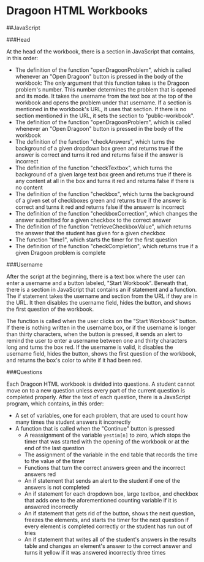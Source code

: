 Dragoon HTML Workbooks
=======================

##JavaScript

###Head

At the head of the workbook, there is a section in JavaScript that contains, in this order:
* The definition of the function "openDragoonProblem", which is called whenever an "Open Dragoon" button is pressed in the body of the workbook: The only argument that this function takes is the Dragoon problem's number. This number determines the problem that is opened and its mode. It takes the username from the text box at the top of the workbook and opens the problem under that username. If a section is mentioned in the workbook's URL, it uses that section. If there is no section mentioned in the URL, it sets the section to "public-workbook".
* The definition of the function "openDragoonProblem", which is called whenever an "Open Dragoon" button is pressed in the body of the workbook
* The definition of the function "checkAnswers", which turns the background of a given dropdown box green and returns true if the answer is correct and turns it red and returns false if the answer is incorrect
* The definition of the function "checkTextbox", which turns the background of a given large text box green and returns true if there is any content at all in the box and turns it red and returns false if there is no content
* The definition of the function "checkbox", which turns the background of a given set of checkboxes green and returns true if the answer is correct and turns it red and returns false if the answerr is incorrect
* The definition of the function "checkboxCorrection", which changes the answer submitted for a given checkbox to the correct answer
* The definition of the function "retrieveCheckboxValue", which returns the answer that the student has given for a given checkbox
* The function "time1", which starts the timer for the first question
* The definition of the function "checkCompletion", which returns true if a given Dragoon problem is complete


###Username

After the script at the beginning, there is a text box where the user can enter a username and a button labeled, "Start Workbook". Beneath that, there is a section in JavaScript that contains an if statement and a function. The if statement takes the username and section from the URL if they are in the URL. It then disables the username field, hides the button, and shows the first question of the workbook.

The function is called when the user clicks on the "Start Workbook" button. If there is nothing written in the username box, or if the username is longer than thirty characters, when the button is pressed, it sends an alert to remind the user to enter a username between one and thirty characters long and turns the box red. If the username is valid, it disables the username field, hides the button, shows the first question of the workbook, and returns the box's color to white if it had been red.

###Questions

Each Dragoon HTML workbook is divided into questions. A student cannot move on to a new question unless every part of the current question is completed properly. After the text of each question, there is a JavaScript program, which contains, in this order:
* A set of variables, one for each problem, that are used to count how many times the student answers it incorrectly
* A function that is called when the "Continue" button is pressed
  * A reassignment of the variable `yestim[n]` to zero, which stops the timer that was started with the opening of the workbook or at the end of the last question
  * The assignment of the variable in the end table that records the time to the value of the timer
  * Functions that turn the correct answers green and the incorrect answers red
  * An if statement that sends an alert to the student if one of the answers is not completed
  * An if statement for each dropdown box, large textbox, and checkbox that adds one to the aforementioned counting variable if it is answered incorrectly
  * An if statement that gets rid of the button, shows the next question, freezes the elements, and starts the timer for the next question if every element is completed correctly or the student has run out of tries
  * An if statement that writes all of the student's answers in the results table and changes an element's answer to the correct answer and turns it yellow if it was answered incorrectly three times
